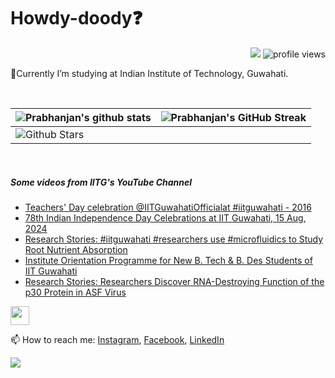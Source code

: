 <h1> Howdy-doody❓  </h1>
<p align='center'>
</p>
<p align="right">
  <img src="https://img.shields.io/github/forks/prabhanjan-jadhav/prabhanjan-jadhav?style=social"></img>
  <img src="https://gpvc.arturio.dev/prabhanjan-jadhav" alt="profile views">
</p>


🏫Currently I’m studying at Indian Institute of Technology, Guwahati. 


<br>

| ![Prabhanjan's github stats](https://github-readme-stats.vercel.app/api?username=prabhanjan-jadhav&show_icons=true&theme=tokyonight) | ![Prabhanjan's GitHub Streak](https://github-readme-streak-stats.herokuapp.com/?user=prabhanjan-jadhav&theme=tokyonight) |
| --- | --- |
| ![Github Stars](https://github-readme-stats.vercel.app/api?username=prabhanjan-jadhav&show_icons=true&locale=en&count_private=true&hide_rank=true&custom_title=My%20GitHub%20Stats&disable_animations=true&theme=tokyonight)

<br>


##### Some videos from IITG's YouTube Channel
<!-- YOUTUBE-VIDEOS-LIST:START -->
- [Teachers&#39; Day celebration @IITGuwahatiOfficialat #iitguwahati - 2016](https://www.youtube.com/watch?v=KW8SwhIThwc)
- [78th Indian Independence Day Celebrations at IIT Guwahati, 15 Aug, 2024](https://www.youtube.com/watch?v=P-_Gno2EO6o)
- [Research Stories: #iitguwahati #researchers use #microfluidics to Study Root Nutrient Absorption](https://www.youtube.com/watch?v=wfpebtwlEZ0)
- [Institute Orientation Programme for New B. Tech &amp; B. Des Students of IIT Guwahati](https://www.youtube.com/watch?v=uu_d1lVyTZE)
- [Research Stories: Researchers Discover RNA-Destroying Function of the p30 Protein in ASF Virus](https://www.youtube.com/watch?v=_gpa3laTQUU)
<!-- YOUTUBE-VIDEOS-LIST:END -->
<p align="left">
<img src = "https://raw.githubusercontent.com/MartinHeinz/MartinHeinz/master/wave.gif" width = 30px>
</p>

📫 How to reach me: [Instagram](https://www.instagram.com/prabhanjanjadhav273/), [Facebook](https://www.facebook.com/profile.php?id=100075065617822), [LinkedIn](https://www.linkedin.com/in/prabhanjan-jadhav-18a176224/)

<p align="left">
  <img src="https://capsule-render.vercel.app/api?type=waving&color=gradient&height=60&section=footer&width=100"/>
</p>
<!--
**prabhanjan-jadhav/prabhanjan-jadhav** is a ✨ _special_ ✨ repository because its `README.md` (this file) appears on your GitHub profile.
